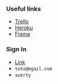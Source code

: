### Useful links

- [Trello](https://trello.com/b/mTZlCFxS/paylert-tasks)
- [Heroku](https://payalert.herokuapp.com/)
- [Figma](https://www.figma.com/file/5G6vAdBKkFM9ynkZ0yrZMk/payalert?node-id=2%3A1&viewport=346%2C-602%2C0.4085486829280853)

### Sign In

- [Link](https://payalert.herokuapp.com/users/sign_in)
- `toto@mgail.com`
- `azerty`
